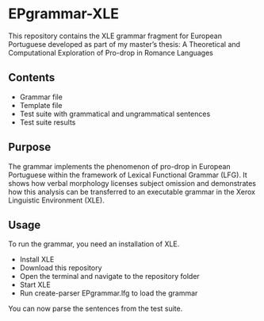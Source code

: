 # EPgrammar-XLE

This repository contains the XLE grammar fragment for European Portuguese developed as part of my master’s thesis: A Theoretical and Computational Exploration of Pro-drop in Romance Languages

## Contents

- Grammar file
- Template file
- Test suite with grammatical and ungrammatical sentences
- Test suite results

## Purpose

The grammar implements the phenomenon of pro-drop in European Portuguese within the framework of Lexical Functional Grammar (LFG). It shows how verbal morphology licenses subject omission and demonstrates how this analysis can be transferred to an executable grammar in the Xerox Linguistic Environment (XLE).

## Usage

To run the grammar, you need an installation of XLE.

- Install XLE 
- Download this repository
- Open the terminal and navigate to the repository folder
- Start XLE
- Run create-parser EPgrammar.lfg to load the grammar

You can now parse the sentences from the test suite.
